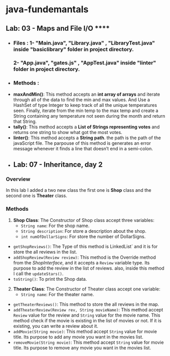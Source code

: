 # java-fundemantals




## **Lab: 03 - Maps and File I/O** ****
- ### **Files : 1- "Main.java", "Library.java" , "LibraryTest.java" inside "basiclibrary" folder in project directory.**
  ### **2- "App.java", "gates.js" , "AppTest.java" inside "linter" folder in project directory.**
- ### **Methods :**
* **maxAndMin()**: This method accepts an **int array of arrays** and iterate through all of the data to find the min and max values. And Use a HashSet of type Integer to keep track of all the unique temperatures seen. Finally, iterate from the min temp to the max temp and create a String containing any temperature not seen during the month and return that String.
* **tally()**: This method accepts a **List of Strings representing votes** and returns one string to show what got the most votes.
* **linter()**: This method accepts a **String path**. the path is the path of the javaScript file. The parpouse of this method is generates an error message whenever it finds a line that doesn’t end in a semi-colon.
* ## **Lab: 07 -  Inheritance, day 2**
### Overview
In this lab I added a two new class the first one is **Shop** class and the second one is **Theater** class.
### Methods
1. **Shop Class**: The Constructor of Shop class accept three variables:
    * `String name`: For the shop name.
    * `String description`: For store a description about the shop.
    * `int numOfDollarSigns`: For store the number of DollarSigns.
* `getShopReviews()`: The Type of this method is  LinkedList<Review>` and it is for store the all reviews in the list.
* `addShopReview(Review review)`: This method is the Override method from the *ShopInterface*, and it accepts a `Review` variable type. Its purpose to add the review in the list of reviews. also, inside this method I call the `updateStars()`.
* `toString()`: To print the Shop data.
2. **Theater Class**: The Constructor of Theater class accept one variable:
    * `String name`: For the theater name.
* `getTheaterReviews()`: This method to store the all reviews in the map.
* `addTheaterReview(Review rev, String movieName)`: This method accept `Review` value for the review and `String` value for the movie name. This method check if the movie is existing in the list of movies or not. If it is existing, you can write a review about it.
* `addMovie(String movie)`: This method accept `String` value for movie title. Its purpose to add any movie you want in the movies list.
* `removeMovie(String movie)`: This method accept `String` value for movie title. Its purpose to remove any movie you want in the movies list.